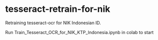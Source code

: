 # tesseract-retrain-for-nik
Retraining tesseract-ocr for NIK Indonesian ID.

Run Train_Tesseract_OCR_for_NIK_KTP_Indonesia.ipynb in colab to start
